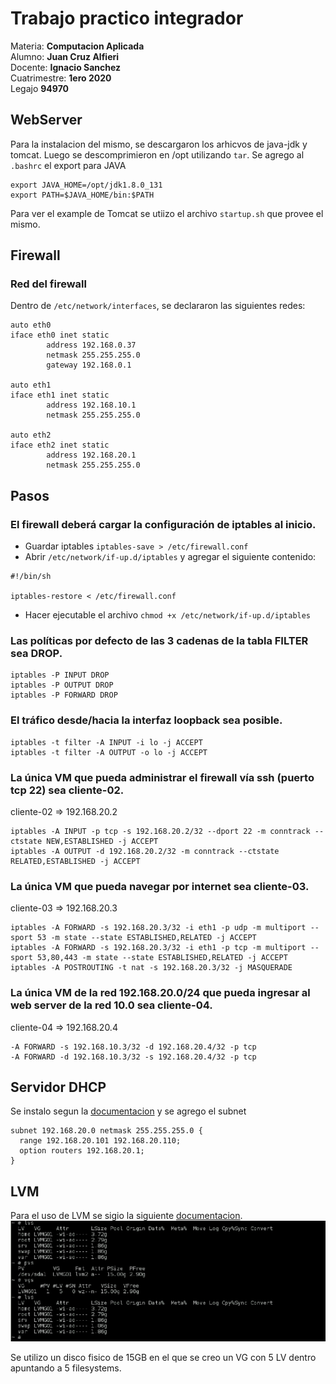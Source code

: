 # Trabajo practico integrador
Materia: **Computacion Aplicada**  
Alumno: **Juan Cruz Alfieri**  
Docente: **Ignacio Sanchez**  
Cuatrimestre: **1ero 2020**  
Legajo **94970**  

## WebServer
Para la instalacion del mismo, se descargaron los arhicvos de java-jdk y tomcat. Luego se descomprimieron en /opt utilizando `tar`. Se agrego al `.bashrc` el export para JAVA
```
export JAVA_HOME=/opt/jdk1.8.0_131
export PATH=$JAVA_HOME/bin:$PATH
```

Para ver el example de Tomcat se utiizo el archivo `startup.sh` que provee el mismo.

## Firewall
### Red del firewall
Dentro de `/etc/network/interfaces`, se declararon las siguientes redes:
```
auto eth0
iface eth0 inet static
        address 192.168.0.37
        netmask 255.255.255.0
        gateway 192.168.0.1
        
auto eth1
iface eth1 inet static
        address 192.168.10.1
        netmask 255.255.255.0
        
auto eth2
iface eth2 inet static
        address 192.168.20.1
        netmask 255.255.255.0
```

## Pasos
### El firewall deberá cargar la configuración de iptables al inicio.

- Guardar iptables  `iptables-save > /etc/firewall.conf`
- Abrir `/etc/network/if-up.d/iptables` y agregar el siguiente contenido:
```
#!/bin/sh

iptables-restore < /etc/firewall.conf
```
- Hacer ejecutable el archivo `chmod +x /etc/network/if-up.d/iptables`

### Las políticas por defecto de las 3 cadenas de la tabla FILTER sea DROP.
```
iptables -P INPUT DROP
iptables -P OUTPUT DROP
iptables -P FORWARD DROP
```

### El tráfico desde/hacia la interfaz loopback sea posible.
```
iptables -t filter -A INPUT -i lo -j ACCEPT
iptables -t filter -A OUTPUT -o lo -j ACCEPT
```

### La única VM que pueda administrar el firewall vía ssh (puerto tcp 22) sea cliente-02.
cliente-02 => 192.168.20.2
```
iptables -A INPUT -p tcp -s 192.168.20.2/32 --dport 22 -m conntrack --ctstate NEW,ESTABLISHED -j ACCEPT
iptables -A OUTPUT -d 192.168.20.2/32 -m conntrack --ctstate RELATED,ESTABLISHED -j ACCEPT
```

### La única VM que pueda navegar por internet sea cliente-03.
cliente-03 => 192.168.20.3
```
iptables -A FORWARD -s 192.168.20.3/32 -i eth1 -p udp -m multiport --sport 53 -m state --state ESTABLISHED,RELATED -j ACCEPT
iptables -A FORWARD -s 192.168.20.3/32 -i eth1 -p tcp -m multiport --sport 53,80,443 -m state --state ESTABLISHED,RELATED -j ACCEPT
iptables -A POSTROUTING -t nat -s 192.168.20.3/32 -j MASQUERADE
```

### La única VM de la red 192.168.20.0/24 que pueda ingresar al web server de la red 10.0 sea cliente-04.
cliente-04 => 192.168.20.4
```
-A FORWARD -s 192.168.10.3/32 -d 192.168.20.4/32 -p tcp
-A FORWARD -d 192.168.10.3/32 -s 192.168.20.4/32 -p tcp
```

## Servidor DHCP
Se instalo segun la [documentacion](https://servidordebian.org/es/wheezy/intranet/dhcp/server) y se agrego el subnet
```
subnet 192.168.20.0 netmask 255.255.255.0 {
  range 192.168.20.101 192.168.20.110;
  option routers 192.168.20.1;
}
```

## LVM
Para el uso de LVM se sigio la siguiente [documentacion](https://techencyclopedia.wordpress.com/2018/03/11/how-to-install-debian-8-by-manually-creating-lvm-linux-partitions/).
![LVM](https://raw.githubusercontent.com/alfijuan/up-ca-tp-integrador/master/lvm-client02.png)

Se utilizo un disco fisico de 15GB en el que se creo un VG con 5 LV dentro apuntando a 5 filesystems.
